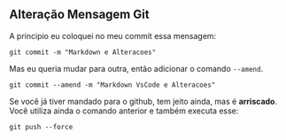 ## Alteração Mensagem Git

A principio eu coloquei no meu commit essa mensagem:
```
git commit -m "Markdown e Alteracoes"
```

Mas eu queria mudar para outra, então adicionar o comando `--amend`.
```
git commit --amend -m "Markdown VsCode e Alteracoes"
```

Se você já tiver mandado para o github, tem jeito ainda, mas é **arriscado**. 
Você utiliza ainda o comando anterior e também executa esse:

```
git push --force
```